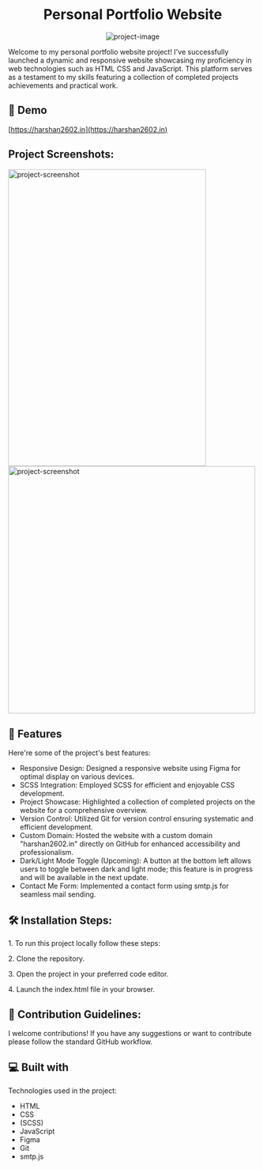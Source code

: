 <h1 align="center" id="title">Personal Portfolio Website</h1>

<p align="center"><img src="https://socialify.git.ci/harshan2602/Portfolio_Website/image?font=Inter&amp;forks=1&amp;language=1&amp;name=1&amp;owner=1&amp;pattern=Floating%20Cogs&amp;stargazers=1&amp;theme=Light" alt="project-image"></p>

<p id="description">Welcome to my personal portfolio website project! I've successfully launched a dynamic and responsive website showcasing my proficiency in web technologies such as HTML CSS and JavaScript. This platform serves as a testament to my skills featuring a collection of completed projects achievements and practical work.</p>

<h2>🚀 Demo</h2>

[https://harshan2602.in](https://harshan2602.in)

<h2>Project Screenshots:</h2>

<img src="https://snipboard.io/esYpRv.jpg" alt="project-screenshot" width="400" height="600/">

<img src="https://snipboard.io/6025U9.jpg" alt="project-screenshot" width="500">

  
  
<h2>🧐 Features</h2>

Here're some of the project's best features:

*   Responsive Design: Designed a responsive website using Figma for optimal display on various devices.
*   SCSS Integration: Employed SCSS for efficient and enjoyable CSS development.
*   Project Showcase: Highlighted a collection of completed projects on the website for a comprehensive overview.
*   Version Control: Utilized Git for version control ensuring systematic and efficient development.
*   Custom Domain: Hosted the website with a custom domain "harshan2602.in" directly on GitHub for enhanced accessibility and professionalism.
*   Dark/Light Mode Toggle (Upcoming): A button at the bottom left allows users to toggle between dark and light mode; this feature is in progress and will be available in the next update.
*   Contact Me Form: Implemented a contact form using smtp.js for seamless mail sending.

<h2>🛠️ Installation Steps:</h2>

<p>1. To run this project locally follow these steps:</p>

<p>2. Clone the repository.</p>

<p>3. Open the project in your preferred code editor.</p>

<p>4. Launch the index.html file in your browser.</p>

<h2>🍰 Contribution Guidelines:</h2>

I welcome contributions! If you have any suggestions or want to contribute please follow the standard GitHub workflow.

  
  
<h2>💻 Built with</h2>

Technologies used in the project:

*   HTML
*   CSS
*   (SCSS)
*   JavaScript
*   Figma
*   Git
*   smtp.js
